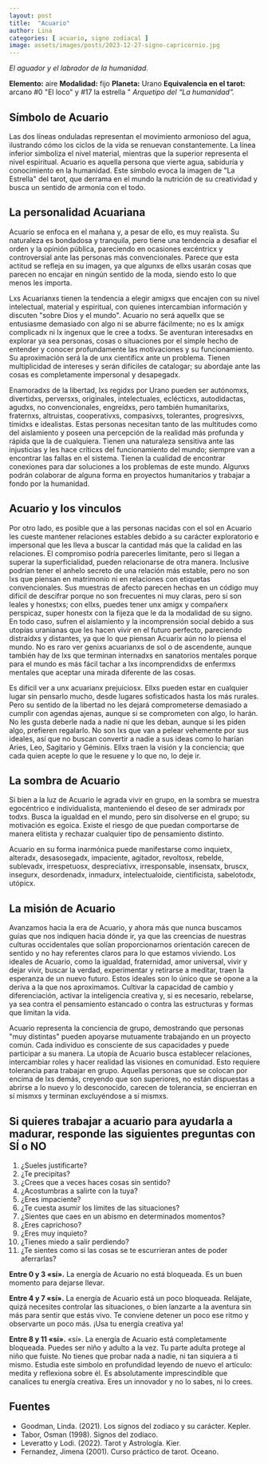 ```yaml
---
layout: post
title:  "Acuario"
author: Lina
categories: [ acuario, signo zodiacal ]
image: assets/images/posts/2023-12-27-signo-capricornio.jpg
---
```


*El aguador y el labrador de la humanidad.*

**Elemento:** aire
**Modalidad:** fijo
**Planeta:** Urano
**Equivalencia en el tarot:** arcano #0 "El loco" y #17 la estrella "
*Arquetipo del “La humanidad”.*

## Símbolo de Acuario
Las dos líneas onduladas representan el movimiento armonioso del agua, ilustrando cómo los ciclos de la vida se renuevan constantemente. La línea inferior simboliza el nivel material, mientras que la superior representa el nivel espiritual. Acuario es aquella persona que vierte agua, sabiduría y conocimiento en la humanidad. Este símbolo evoca la imagen de "La Estrella" del tarot, que derrama en el mundo la nutrición de su creatividad y busca un sentido de armonía con el todo.

## La personalidad Acuariana

Acuario se enfoca en el mañana y, a pesar de ello, es muy realista. Su naturaleza es bondadosa y tranquila, pero tiene una tendencia a desafiar el orden y la opinión pública, pareciendo en ocasiones excéntricx y controversial ante las personas más convencionales. Parece que esta actitud se refleja en su imagen, ya que algunxs de ellxs usarán cosas que parecen no encajar en ningún sentido de la moda, siendo esto lo que menos les importa.

Lxs Acuarianxs tienen la tendencia a elegir amigxs que encajen con su nivel intelectual, material y espiritual, con quienes intercambian información y discuten "sobre Dios y el mundo". Acuario no será aquellx que se entusiasme demasiado con algo ni se aburre fácilmente; no es lx amigx complicadx ni lx ingenux que le cree a todxs. Se aventuran interesadxs en explorar ya sea personas, cosas o situaciones por el simple hecho de entender y conocer profundamente las motivaciones y su funcionamiento. Su aproximación será la de unx científicx ante un problema. Tienen multiplicidad de intereses y serán difíciles de catalogar; su abordaje ante las cosas es completamente impersonal y desapegadx.

Enamoradxs de la libertad, lxs regidxs por Urano pueden ser autónomxs, divertidxs, perversxs, originales, intelectuales, eclécticxs, autodidactas, agudxs, no convencionales, engreídxs, pero también humanitarixs, fraternxs, altruistas, cooperativxs, compasivxs, tolerantes, progresivxs, tímidxs e idealistas. Estas personas necesitan tanto de las multitudes como del aislamiento y poseen una percepción de la realidad más profunda y rápida que la de cualquiera. Tienen una naturaleza sensitiva ante las injusticias y les hace críticxs del funcionamiento del mundo; siempre van a encontrar las fallas en el sistema. Tienen la cualidad de encontrar conexiones para dar soluciones a los problemas de este mundo. Algunxs podrán colaborar de alguna forma en proyectos humanitarios y trabajar a fondo por la humanidad.

## Acuario y los vinculos

Por otro lado, es posible que a las personas nacidas con el sol en Acuario les cueste mantener relaciones estables debido a su carácter exploratorio e impersonal que les lleva a buscar la cantidad más que la calidad en las relaciones. El compromiso podría parecerles limitante, pero si llegan a superar la superficialidad, pueden relacionarse de otra manera. Inclusive podrían tener el anhelo secreto de una relación más estable, pero no son lxs que piensan en matrimonio ni en relaciones con etiquetas convencionales. Sus muestras de afecto parecen hechas en un código muy difícil de descifrar porque no son frecuentes ni muy claras, pero sí son leales y honestxs; con ellxs, puedes tener unx amigx y compañerx perspicaz, super honestx con la fijeza que le da la modalidad de su signo. En todo caso, sufren el aislamiento y la incomprensión social debido a sus utopías uranianas que les hacen vivir en el futuro perfecto, pareciendo distraídxs y distantes, ya que lo que piensan Acuarix aún no lo piensa el mundo. No es raro ver genixs acuarianxs de sol o de ascendente, aunque también hay de lxs que terminan internadxs en sanatorios mentales porque para el mundo es más fácil tachar a lxs incomprendidxs de enfermxs mentales que aceptar una mirada diferente de las cosas.

Es difícil ver a unx acuarianx prejuiciosx. Ellxs pueden estar en cualquier lugar sin pensarlo mucho, desde lugares sofisticados hasta los más rurales. Pero su sentido de la libertad no les dejará comprometerse demasiado a cumplir con agendas ajenas, aunque si se comprometen con algo, lo harán. No les gusta deberle nada a nadie ni que les deban, aunque si les piden algo, prefieren regalarlo. No son lxs que van a pelear vehemente por sus ideales, así que no buscan convertir a nadie a sus ideas como lo harían Aries, Leo, Sagitario y Géminis. Ellxs traen la visión y la conciencia; que cada quien acepte lo que le resuene y lo que no, lo deje ir.

## La sombra de Acuario

Si bien a la luz de Acuario le agrada vivir en grupo, en la sombra se muestra egocéntrico e individualista, manteniendo el deseo de ser admiradx por todxs. Busca la igualdad en el mundo, pero sin disolverse en el grupo; su motivación es egoica. Existe el riesgo de que puedan comportarse de manera elitista y rechazar cualquier tipo de pensamiento distinto.

Acuario en su forma inarmónica puede manifestarse como inquietx, alteradx, desasosegadx, impaciente, agitador, revoltosx, rebelde, sublevadx, irrespetuosx, despreciativx, irresponsable, insensatx, bruscx, insegurx, desordenadx, inmadurx, intelectualoide, cientificista, sabelotodx, utópicx.

## La misión de Acuario

Avanzamos hacia la era de Acuario, y ahora más que nunca buscamos guías que nos indiquen hacia dónde ir, ya que las creencias de nuestras culturas occidentales que solían proporcionarnos orientación carecen de sentido y no hay referentes claros para lo que estamos viviendo. Los ideales de Acuario, como la igualdad, fraternidad, amor universal, vivir y dejar vivir, buscar la verdad, experimentar y retirarse a meditar, traen la esperanza de un nuevo futuro. Estos ideales son lo único que se opone a la deriva a la que nos aproximamos. Cultivar la capacidad de cambio y diferenciación, activar la inteligencia creativa y, si es necesario, rebelarse, ya sea contra el pensamiento estancado o contra las estructuras y formas que limitan la vida.

Acuario representa la conciencia de grupo, demostrando que personas "muy distintas" pueden apoyarse mutuamente trabajando en un proyecto común. Cada individuo es consciente de sus capacidades y puede participar a su manera. La utopía de Acuario busca establecer relaciones, intercambiar roles y hacer realidad las visiones en comunidad. Esto requiere tolerancia para trabajar en grupo. Aquellas personas que se colocan por encima de lxs demás, creyendo que son superiores, no están dispuestas a abrirse a lo nuevo y lo desconocido, carecen de tolerancia, se encierran en sí mismxs y terminan excluyéndose a sí mismxs.

## Si quieres trabajar a acuario para ayudarla a madurar, responde las siguientes preguntas con SÍ o NO

1. ¿Sueles justificarte?
2. ¿Te precipitas?
3. ¿Crees que a veces haces cosas sin sentido?
4. ¿Acostumbras a salirte con la tuya?
5. ¿Eres impaciente?
6. ¿Te cuesta asumir los límites de las situaciones?
7. ¿Sientes que caes en un abismo en determinados momentos?
8. ¿Eres caprichoso?
9. ¿Eres muy inquieto?
10. ¿Tienes miedo a salir perdiendo?
11. ¿Te sientes como si las cosas se te escurrieran antes de poder aferrarlas?

**Entre 0 y 3 «sí».** La energía de Acuario no está bloqueada. Es un buen momento para dejarse llevar.

**Entre 4 y 7 «sí».** La energía de Acuario está un poco bloqueada. Relájate, quizá necesites controlar las situaciones, o bien lanzarte a la aventura sin más para sentir que estás vivo. Te conviene detener un poco ese ritmo y observarte un poco más. ¡Usa tu energía creativa ya!

**Entre 8 y 11 «sí».** «sí». La energía de Acuario está completamente bloqueada. Puedes ser niño y adulto a la vez. Tu parte adulta protege al niño que fuiste. No tienes que probar nada a nadie, ni tan siquiera a ti mismo. Estudia este simbolo en profundidad leyendo de nuevo el artículo: medita y reflexiona sobre él. Es absolutamente imprescindible que canalices tu energía creativa. Eres un innovador y no lo sabes, ni lo crees.


## Fuentes

* Goodman, Linda. (2021). Los signos del zodiaco y su carácter. Kepler.
* Tabor, Osman (1998). Signos del zodiaco.
* Leveratto y Lodi. (2022). Tarot y Astrología. Kier.
* Fernandez, Jimena (2001). Curso práctico de tarot. Oceano.
